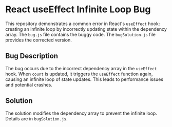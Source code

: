 # React useEffect Infinite Loop Bug

This repository demonstrates a common error in React's `useEffect` hook: creating an infinite loop by incorrectly updating state within the dependency array.  The `bug.js` file contains the buggy code. The `bugSolution.js` file provides the corrected version.

## Bug Description
The bug occurs due to the incorrect dependency array in the `useEffect` hook. When `count` is updated, it triggers the `useEffect` function again, causing an infinite loop of state updates.  This leads to performance issues and potential crashes.

## Solution
The solution modifies the dependency array to prevent the infinite loop.  Details are in `bugSolution.js`.